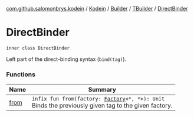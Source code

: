 [com.github.salomonbrys.kodein](../../../../index.md) / [Kodein](../../../index.md) / [Builder](../../index.md) / [TBuilder](../index.md) / [DirectBinder](.)

# DirectBinder

`inner class DirectBinder`

Left part of the direct-binding syntax (`bind(tag)`).

### Functions

| Name | Summary |
|---|---|
| [from](from.md) | `infix fun from(factory: `[`Factory`](../../../../-factory/index.md)`<*, *>): Unit`<br>Binds the previously given tag to the given factory. |
